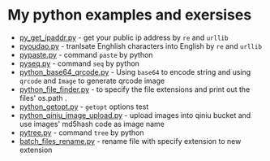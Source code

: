 # My python examples and exersises

+ [py_get_ipaddr.py](python_example/py_get_ipaddr.py)  - get your public ip address by ` re ` and ` urllib `
+ [pyoudao.py](python_example/pyoudao.py)  - tranlsate Enghlish characters into English by ` re ` and ` urllib `
+ [pypaste.py](python_example/pypaste.py)  - command ` paste ` by python
+ [pyseq.py](python_example/pyseq.py)  - command ` seq ` by python
+ [python_base64_qrcode.py](python_example/python_base64_qrcode.py)  - Using ` base64 ` to encode string and using ` qrcode ` and ` Image ` to generate qrcode image
+ [python_file_finder.py](python_example/python_file_finder.py)  - to specify the file extensions and print out the files' os.path .
+ [python_getopt.py](python_example/python_getopt.py)  - ` getopt ` options test 
+ [python_qiniu_image_upload.py](python_example/python_qiniu_image_upload.py)  - upload images into qiniu bucket and use images' md5hash code as image name
+ [pytree.py](python_example/pytree.py)  - command ` tree ` by python
+ [batch_files_rename.py](python_example/batch_files_rename.py)  - rename file with specify extension to new extension



